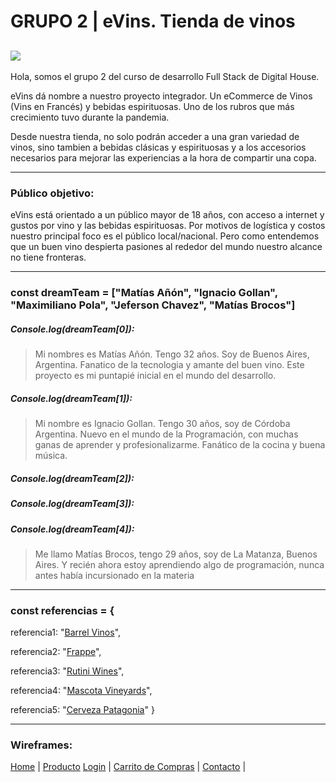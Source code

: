 # GRUPO 2 | eVins. Tienda de vinos

![](https://github.com/NachoGollan/Grupo_2_eVins/blob/main/LogoeVins.png)
--------
Hola, somos el grupo 2 del curso de desarrollo Full Stack de Digital House.

eVins dá nombre a nuestro proyecto integrador. Un eCommerce de Vinos (Vins en Francés) y bebidas espirituosas. Uno de los rubros que más crecimiento tuvo durante la pandemia.

Desde nuestra tienda, no solo podrán acceder a una gran variedad de vinos, sino tambien a bebidas clásicas y espirituosas y a los accesorios necesarios para mejorar las experiencias a la hora de compartir una copa.
________
### Público objetivo:
eVins está orientado a un público mayor de 18 años, con acceso a internet y gustos por vino y las bebidas espirituosas. Por motivos de logística y costos nuestro principal foco es el público local/nacional. Pero como entendemos que un buen vino despierta pasiones al rededor del mundo nuestro alcance no tiene fronteras.

--------
### const dreamTeam = ["Matías Añón", "Ignacio Gollan", "Maximiliano Pola", "Jeferson Chavez", "Matías Brocos"]

##### Console.log(dreamTeam[0]):
> Mi nombres es Matías Añón. Tengo 32 años. Soy de Buenos Aires, Argentina. Fanatico de la tecnologia y amante del buen vino. 
Este proyecto es mi puntapié inicial en el mundo del desarrollo.

##### Console.log(dreamTeam[1]):
> Mi nombre es Ignacio Gollan. Tengo 30 años, soy de Córdoba  Argentina. Nuevo en el mundo de la Programación, con muchas ganas de aprender y profesionalizarme. Fanático de la cocina y buena música.

##### Console.log(dreamTeam[2]):

##### Console.log(dreamTeam[3]):

##### Console.log(dreamTeam[4]):
> Me llamo Matías Brocos, tengo 29 años, soy de La Matanza, Buenos Aires. Y recién ahora estoy aprendiendo algo de programación, nunca antes había incursionado en la materia

--------
### const referencias = {

  referencia1: "[Barrel Vinos](https://barrelvinos.com.ar)",
    
  referencia2:  "[Frappe](https://frappe.com.ar)",
    
  referencia3:  "[Rutini Wines](https://www.rutiniwines.com/)",
    
  referencia4:  "[Mascota Vineyards](http://www.mascotavineyards.com/es/home/)",
    
  referencia5:  "[Cerveza Patagonia](https://www.cervezapatagonia.com.ar/)"
 }
 _______
 ### Wireframes:
[Home](https://github.com/NachoGollan/Grupo_2_eVins/blob/main/wireframes/home.png?raw=true) | 
[Producto](https://github.com/NachoGollan/Grupo_2_eVins/blob/main/wireframes/producto.png?raw=true) 
[Login](https://github.com/NachoGollan/Grupo_2_eVins/blob/main/wireframes/login.png?raw=true) |
[Carrito de Compras](https://github.com/NachoGollan/Grupo_2_eVins/blob/main/wireframes/carrito.png?raw=true) |
[Contacto](https://github.com/NachoGollan/Grupo_2_eVins/blob/main/wireframes/Contactanos.png?raw=true) |
 
